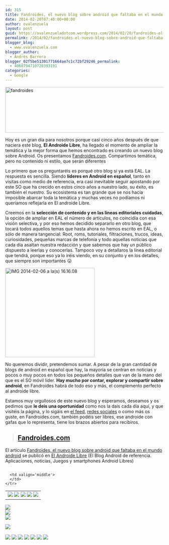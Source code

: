 ```yaml
---
id: 315
title: Fandroides, el nuevo blog sobre android que faltaba en el mundo android
date: 2014-02-20T07:40:00+00:00
author: ovalenzuela
layout: post
guid: https://ovalenzueladotcom.wordpress.com/2014/02/20/fandroides-el-nuevo-blog-sobre-android-que-faltaba-en-el-mundo-android
permalink: /2014/02/fandroides-el-nuevo-blog-sobre-android-que-faltaba-en-el-mundo-android.html
blogger_blog:
  - www.ovalenzuela.com
blogger_author:
  - Andrés Barrera
blogger_02f5be51301771664ae7c1c72bf29246_permalink:
  - 4068794710720393191
categories:
  - Google
---
```

[<img class="aligncenter size-full wp-image-127843" alt="fandroides" src="http://www.elandroidelibre.com/wp-content/uploads/2014/02/fandroides.jpg" width="677" height="145" />](http://www.elandroidelibre.com/wp-content/uploads/2014/02/fandroides.jpg)

Hoy es un gran día para nosotros porque casi cinco años después de que naciera este blog, **El Androide Libre**, ha llegado el momento de ampliar la temática y la mejor forma que hemos encontrado es creando un nuevo blog sobre Android. Os presentamos <a href="http://fandroides.com/" target="_blank">Fandroides.com</a>. Compartimos temática, pero no contenido ni estilo, que serán diferentes

Lo primero que os preguntaréis es porqué otro blog si ya está EAL. La respuesta es sencilla. Siendo **líderes en Android en español**, tanto en visitas como medio de referencia, era casi inevitable seguir apostando por este SO que ha crecido en estos cinco años a nuestro lado, su éxito, es también el nuestro. Su ecosistema es tan grande que se nos hacía imposible abarcar toda la temática y muchas veces no podíamos ni queríamos reflejarla en El androide Libre.

Creemos en la **selección de contenido y en las líneas editoriales cuidadas**, la opción de ampliar en EAL el número de artículos, no coincidía con esa visión selectiva, y por eso hemos decidido separarlo en otro blog, que tocará todos aquellos temas que hasta ahora no hemos escrito en EAL, o sólo de manera tangencial: Root, roms, tutoriales, filtraciones, trucos, ideas, curiosidades, pequeñas marcas de telefonía y todo aquellas noticias que cada día asaltan nuestra redacción y que sabemos que hay un público dispuesto a leerlas y conocerlas. Tampoco voy a detallaros la línea editorial que tendrá, porque eso ya lo iréis viendo, en su conjunto y en los detalles, que siempre son importantes 😛

[<img class="aligncenter size-full wp-image-127916" alt="IMG 2014-02-06 a la(s) 16.16.08" src="http://www.elandroidelibre.com/wp-content/uploads/2014/02/IMG-2014-02-06-a-las-16.16.08.jpg" width="284" height="284" />](http://www.elandroidelibre.com/wp-content/uploads/2014/02/IMG-2014-02-06-a-las-16.16.08.jpg)

No queremos dividir, pretendemos sumar. A pesar de la gran cantidad de blogs de android en español que hay, la mayoría se centran en noticias y pocos o muy pocos en todos los pequeños detalles que van de la mano del que es el SO móvil líder. **Hay mucho por contar, explorar y compartir sobre android**, en Fandroides habrá de todo eso y más, el complemento perfecto al androide libre.

Estamos muy orgullosos de este nuevo blog y esperamos, deseamos y os pedimos que **le deis una oportunidad** como nos la dais cada día aquí, y que visitéis la página, y lo sigáis en <a href="http://feeds.feedburner.com/fandroides" target="_blank">el feed</a>, <a href="https://twitter.com/fandroides" target="_blank">redes sociales</a> o como más os guste, en Fandroides.com, también podéis ser libres, ese androide con gafas que lo representa, tiene los brazos abiertos para recibiros.

> ## <a href="http://fandroides.com/" target="_blank">Fandroides.com</a>

El artículo [Fandroides, el nuevo blog sobre android que faltaba en el mundo android](http://www.elandroidelibre.com/2014/02/fandroides-el-nuevo-blog-sobre-android-que-faltaba-en-el-mundo-android.html) se publicó en [El Androide Libre](http://www.elandroidelibre.com) (El Blog Android de referencia. Aplicaciones, noticias, Juegos y smartphones Android Libres)


<img width="1" height="1" src="http://rss.feedsportal.com/c/34005/f/617036/s/37539e66/sc/15/mf.gif" border="0" /> 

<div>
  <table border='0'>
    <tr>
      <td valign='middle'>
        <a href="http://share.feedsportal.com/share/twitter/?u=http%3A%2F%2Fwww.elandroidelibre.com%2F2014%2F02%2Ffandroides-el-nuevo-blog-sobre-android-que-faltaba-en-el-mundo-android.html&t=Fandroides%2C+el+nuevo+blog+sobre+android+que+faltaba+en+el+mundo+android" target="_blank"><img src="http://res3.feedsportal.com/social/twitter.png" border="0" /></a> <a href="http://share.feedsportal.com/share/facebook/?u=http%3A%2F%2Fwww.elandroidelibre.com%2F2014%2F02%2Ffandroides-el-nuevo-blog-sobre-android-que-faltaba-en-el-mundo-android.html&t=Fandroides%2C+el+nuevo+blog+sobre+android+que+faltaba+en+el+mundo+android" target="_blank"><img src="http://res3.feedsportal.com/social/facebook.png" border="0" /></a> <a href="http://share.feedsportal.com/share/linkedin/?u=http%3A%2F%2Fwww.elandroidelibre.com%2F2014%2F02%2Ffandroides-el-nuevo-blog-sobre-android-que-faltaba-en-el-mundo-android.html&t=Fandroides%2C+el+nuevo+blog+sobre+android+que+faltaba+en+el+mundo+android" target="_blank"><img src="http://res3.feedsportal.com/social/linkedin.png" border="0" /></a> <a href="http://share.feedsportal.com/share/gplus/?u=http%3A%2F%2Fwww.elandroidelibre.com%2F2014%2F02%2Ffandroides-el-nuevo-blog-sobre-android-que-faltaba-en-el-mundo-android.html&t=Fandroides%2C+el+nuevo+blog+sobre+android+que+faltaba+en+el+mundo+android" target="_blank"><img src="http://res3.feedsportal.com/social/googleplus.png" border="0" /></a> <a href="http://share.feedsportal.com/share/email/?u=http%3A%2F%2Fwww.elandroidelibre.com%2F2014%2F02%2Ffandroides-el-nuevo-blog-sobre-android-que-faltaba-en-el-mundo-android.html&t=Fandroides%2C+el+nuevo+blog+sobre+android+que+faltaba+en+el+mundo+android" target="_blank"><img src="http://res3.feedsportal.com/social/email.png" border="0" /></a>
      </td>
      
      <td valign='middle'>
      </td>
    </tr>
  </table>
</div>

[<img src="http://da.feedsportal.com/r/186530871347/u/49/f/617036/c/34005/s/37539e66/sc/15/rc/1/rc.img" border="0" />](http://da.feedsportal.com/r/186530871347/u/49/f/617036/c/34005/s/37539e66/sc/15/rc/1/rc.htm)  
[<img src="http://da.feedsportal.com/r/186530871347/u/49/f/617036/c/34005/s/37539e66/sc/15/rc/2/rc.img" border="0" />](http://da.feedsportal.com/r/186530871347/u/49/f/617036/c/34005/s/37539e66/sc/15/rc/2/rc.htm)  
[<img src="http://da.feedsportal.com/r/186530871347/u/49/f/617036/c/34005/s/37539e66/sc/15/rc/3/rc.img" border="0" />](http://da.feedsportal.com/r/186530871347/u/49/f/617036/c/34005/s/37539e66/sc/15/rc/3/rc.htm)

[<img src="http://da.feedsportal.com/r/186530871347/u/49/f/617036/c/34005/s/37539e66/a2.img" border="0" />](http://da.feedsportal.com/r/186530871347/u/49/f/617036/c/34005/s/37539e66/a2.htm)
<img width="1" height="1" src="http://pi.feedsportal.com/r/186530871347/u/49/f/617036/c/34005/s/37539e66/a2t.img" border="0" /> 

<div>
  <a href="http://feeds.feedburner.com/~ff/elandroidelibre?a=uic4gHeL2CE:t2EnwD1jidw:ecdYMiMMAMM"><img src="http://feeds.feedburner.com/~ff/elandroidelibre?d=ecdYMiMMAMM" border="0" /></a> <a href="http://feeds.feedburner.com/~ff/elandroidelibre?a=uic4gHeL2CE:t2EnwD1jidw:V_sGLiPBpWU"><img src="http://feeds.feedburner.com/~ff/elandroidelibre?i=uic4gHeL2CE:t2EnwD1jidw:V_sGLiPBpWU" border="0" /></a> <a href="http://feeds.feedburner.com/~ff/elandroidelibre?a=uic4gHeL2CE:t2EnwD1jidw:7Q72WNTAKBA"><img src="http://feeds.feedburner.com/~ff/elandroidelibre?d=7Q72WNTAKBA" border="0" /></a> <a href="http://feeds.feedburner.com/~ff/elandroidelibre?a=uic4gHeL2CE:t2EnwD1jidw:dnMXMwOfBR0"><img src="http://feeds.feedburner.com/~ff/elandroidelibre?d=dnMXMwOfBR0" border="0" /></a> <a href="http://feeds.feedburner.com/~ff/elandroidelibre?a=uic4gHeL2CE:t2EnwD1jidw:yIl2AUoC8zA"><img src="http://feeds.feedburner.com/~ff/elandroidelibre?d=yIl2AUoC8zA" border="0" /></a> <a href="http://feeds.feedburner.com/~ff/elandroidelibre?a=uic4gHeL2CE:t2EnwD1jidw:qj6IDK7rITs"><img src="http://feeds.feedburner.com/~ff/elandroidelibre?d=qj6IDK7rITs" border="0" /></a> <a href="http://feeds.feedburner.com/~ff/elandroidelibre?a=uic4gHeL2CE:t2EnwD1jidw:I9og5sOYxJI"><img src="http://feeds.feedburner.com/~ff/elandroidelibre?d=I9og5sOYxJI" border="0" /></a>
</div>

<img src="http://feeds.feedburner.com/~r/elandroidelibre/~4/uic4gHeL2CE" height="1" width="1" />